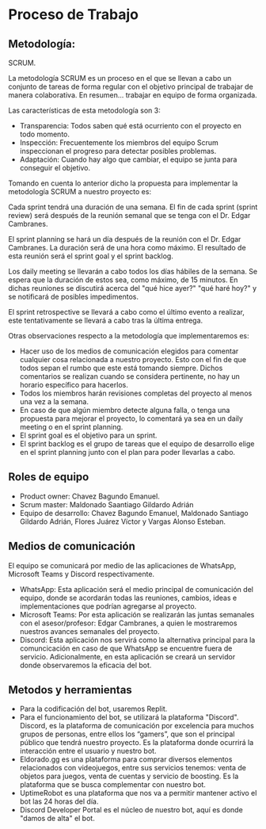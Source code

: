 # Proceso de Trabajo

## Metodología:
SCRUM.

La metodología SCRUM es un proceso en el que se llevan a cabo un conjunto de tareas de forma regular con el objetivo principal de trabajar de manera colaborativa. En resumen... trabajar en equipo de forma organizada.

Las características de esta metodología son 3:
- Transparencia: Todos saben qué está ocurriento con el proyecto en todo momento.
- Inspección: Frecuentemente los miembros del equipo Scrum inspeccionan el progreso para detectar posibles problemas.
- Adaptación: Cuando hay algo que cambiar, el equipo se junta para conseguir el objetivo.

Tomando en cuenta lo anterior dicho la propuesta para implementar la metodología SCRUM a nuestro proyecto es:

Cada sprint tendrá una duración de una semana. El fin de cada sprint (sprint review) será después de la reunión semanal que se tenga con el Dr. Edgar Cambranes.

El sprint planning se hará un día después de la reunión con el Dr. Edgar Cambranes. La duración será de una hora como máximo. El resultado de esta reunión será el sprint goal y el sprint backlog.

Los daily meeting se llevarán a cabo todos los días hábiles de la semana. Se espera que la duración de estos sea, como máximo, de 15 minutos. En dichas reuniones se discutirá acerca del "qué hice ayer?" "qué haré hoy?" y se notificará de posibles impedimentos.

El sprint retrospective se llevará a cabo como el último evento a realizar, este tentativamente se llevará a cabo tras la última entrega.

Otras observaciones respecto a la metodología que implementaremos es: 

- Hacer uso de los medios de comunicación elegidos para comentar cualquier cosa relacionada a nuestro proyecto. Esto con el fin de que todos sepan el rumbo que este está tomando siempre. Dichos comentarios se realizan cuando se considera pertinente, no hay un horario específico para hacerlos.
- Todos los miembros harán revisiones completas del proyecto al menos una vez a la semana.
- En caso de que algún miembro detecte alguna falla, o tenga una propuesta para mejorar el proyecto, lo comentará ya sea en un daily meeting o  en el sprint planning.
- El sprint goal es el objetivo para un sprint.
- El sprint backlog es el grupo de tareas que el equipo de desarrollo elige en el sprint planning junto con el plan para poder llevarlas a cabo.
## Roles de equipo
- Product owner: Chavez Bagundo Emanuel.
- Scrum master: Maldonado Saantiago Gildardo Adrián
- Equipo de desarrollo: Chavez Bagundo Emanuel, Maldonado Santiago Gildardo Adrián, Flores Juárez Víctor y Vargas Alonso Esteban.


## Medios de comunicación

El equipo se comunicará por medio de las aplicaciones de WhatsApp, Microsoft Teams y Discord respectivamente.
- WhatsApp: Esta aplicación será el medio principal de comunicación del equipo, donde se acordarán todas las reuniones, cambios, ideas e implementaciones que podrían agregarse al proyecto.
- Microsoft Teams: Por esta aplicación se realizarán las juntas semanales con el asesor/profesor: Edgar Cambranes, a quien le mostraremos nuestros avances semanales del proyecto.
- Discord: Esta aplicación nos servirá como la alternativa principal para la comuncicación en caso de que WhatsApp se encuentre fuera de servicio. Adicionalmente, en esta aplicación se creará un servidor donde observaremos la eficacia del bot.

## Metodos y herramientas
- Para la codificación del bot, usaremos Replit.
- Para el funcionamiento del bot, se utilizará la plataforma "Discord". Discord, es la plataforma de comunicación por excelencia para muchos grupos de personas, entre ellos los “gamers”, que son el principal público que tendrá nuestro proyecto. Es la plataforma donde ocurrirá la interacción entre el usuario y nuestro bot.
- Eldorado.gg es una plataforma para comprar diversos elementos relacionados con videojuegos, entre sus servicios tenemos: venta de objetos para juegos, venta de cuentas y servicio de boosting. Es la plataforma que se busca complementar con nuestro bot.
- UptimeRobot es una plataforma que nos va a permitir mantener activo el bot las 24 horas del día. 
- Discord Developer Portal es el núcleo de nuestro bot, aquí es donde "damos de alta" el bot.
